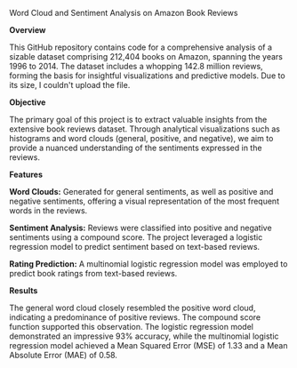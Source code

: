 Word Cloud and Sentiment Analysis on Amazon Book Reviews

**Overview**

This GitHub repository contains code for a comprehensive analysis of a sizable dataset comprising 212,404 books on Amazon, spanning the years 1996 to 2014. The dataset includes a whopping 142.8 million reviews, forming the basis for insightful visualizations and predictive models. Due to its size, I couldn't upload the file.

**Objective**

The primary goal of this project is to extract valuable insights from the extensive book reviews dataset. Through analytical visualizations such as histograms and word clouds (general, positive, and negative), we aim to provide a nuanced understanding of the sentiments expressed in the reviews.

**Features**

**Word Clouds:** Generated for general sentiments, as well as positive and negative sentiments, offering a visual representation of the most frequent words in the reviews.

**Sentiment Analysis:** Reviews were classified into positive and negative sentiments using a compound score. The project leveraged a logistic regression model to predict sentiment based on text-based reviews.

**Rating Prediction:** A multinomial logistic regression model was employed to predict book ratings from text-based reviews.

**Results**

The general word cloud closely resembled the positive word cloud, indicating a predominance of positive reviews. The compound score function supported this observation. The logistic regression model demonstrated an impressive 93% accuracy, while the multinomial logistic regression model achieved a Mean Squared Error (MSE) of 1.33 and a Mean Absolute Error (MAE) of 0.58.
